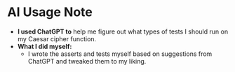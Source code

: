 # AI Usage Note
- **I used ChatGPT to** help me figure out what types of tests I should run on my Caesar cipher function.
- **What I did myself:**
  - I wrote the asserts and tests myself based on suggestions from ChatGPT and tweaked them to my liking.
